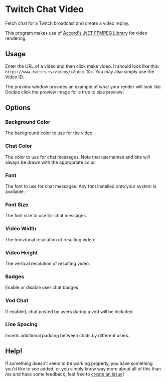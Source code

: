 # Twitch Chat Video

Fetch chat for a Twitch broadcast and create a video replay.

This program makes use of [Accord's .NET FFMPEG Library](http://accord-framework.net/index.html) for video rendering.

## Usage

Enter the URL of a video and then click make video. It should look like this: `https://www.twitch.tv/videos/<Video ID>`. You may also simply use the Video ID.

The preview window provides an example of what your render will look like. Double click the preview image for a true to size preview!

## Options 

### Background Color
The background color to use for the video.

### Chat Color
The color to use for chat messages. Note that usernames and bits will always be drawn with the appropriate color.

### Font
The font to use for chat messages. Any font installed onto your system is available.

### Font Size
The font size to use for chat messages.

### Video Width
The horiztonal resolution of resulting video.

### Video Height
The vertical resolution of resulting video.

### Badges
Enable or disable user chat badges.

### Vod Chat
If enabled, chat posted by users during a vod will be included.

### Line Spacing
Inserts additional padding between chats by different users.

## Help!

If something doesn't seem to be working properly, you have something you'd like to see added, or you simply know way more about all of this than me and have some feedback, feel free to [create an issue](https://github.com/cairface/TwitchChatVideo/issues)!
